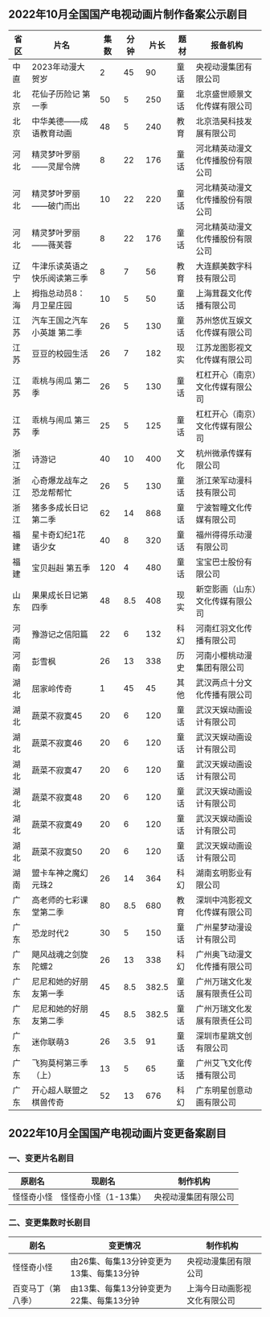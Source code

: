 ## 2022年10月全国国产电视动画片制作备案公示剧目
 省区 | 片名 | 集数 | 分钟 | 片长 | 题材 | 报备机构 
---|---|---|---|---|---|---
 中直 | 2023年动漫大贺岁 | 2 | 45 | 90 | 童话 | 央视动漫集团有限公司 
 北京 | 花仙子历险记 第一季 | 50 | 5 | 250 | 童话 | 北京盛世顺景文化传媒有限公司 
 北京 | 中华美德——成语教育动画 | 48 | 5 | 240 | 教育 | 北京浩昊科技发展有限公司 
 河北 | 精灵梦叶罗丽——灵犀令牌 | 8 | 22 | 176 | 童话 | 河北精英动漫文化传播股份有限公司 
 河北 | 精灵梦叶罗丽——破门而出 | 10 | 22 | 220 | 童话 | 河北精英动漫文化传播股份有限公司 
 河北 | 精灵梦叶罗丽——薇芙蓉 | 8 | 22 | 176 | 童话 | 河北精英动漫文化传播股份有限公司 
 辽宁 | 牛津乐读英语之快乐阅读第三季 | 8 | 7 | 56 | 教育 | 大连麒美数字科技有限公司 
 上海 | 拇指总动员8：月卫星庄园 | 10 | 5 | 50 | 童话 | 上海茸磊文化传播有限公司 
 江苏 | 汽车王国之汽车小英雄 第二季 | 26 | 5 | 130 | 童话 | 苏州悠优互娱文化传媒有限公司 
 江苏 | 豆豆的校园生活 | 26 | 7 | 182 | 现实 | 江苏龙图影视文化传媒有限公司 
 江苏 | 乖桃与闹瓜 第二季 | 26 | 5 | 130 | 童话 | 杠杠开心（南京）文化传媒有限公司 
 江苏 | 乖桃与闹瓜 第三季 | 25 | 5 | 125 | 童话 | 杠杠开心（南京）文化传媒有限公司 
 浙江 | 诗游记 | 40 | 10 | 400 | 文化 | 杭州微承传媒有限公司 
 浙江 | 心奇爆龙战车之恐龙帮帮忙 | 26 | 5 | 130 | 童话 | 浙江荣军动漫科技有限公司 
 浙江 | 猪多多成长日记第二季 | 62 | 14 | 868 | 童话 | 宁波智瞳文化传媒有限公司 
 福建 | 星卡奇幻纪1花语少女 | 40 | 8 | 320 | 童话 | 福州得得乐动漫有限公司 
 福建 | 宝贝赳赳 第五季 | 120 | 4 | 480 | 童话 | 宝宝巴士股份有限公司 
 山东 | 果果成长日记第四季 | 48 | 8.5 | 408 | 现实 | 新空影画（山东）文化传媒有限公司 
 河南 | 豫游记之信阳篇 | 22 | 6 | 132 | 科幻 | 河南红羽文化传播有限公司 
 河南 | 彭雪枫 | 26 | 13 | 338 | 历史 | 河南小樱桃动漫集团有限公司 
 湖北 | 屈家岭传奇 | 1 | 45 | 45 | 其他 | 武汉两点十分文化传播有限公司 
 湖北 | 蔬菜不寂寞45 | 20 | 6 | 120 | 童话 | 武汉天娱动画设计有限公司 
 湖北 | 蔬菜不寂寞46 | 20 | 6 | 120 | 童话 | 武汉天娱动画设计有限公司 
 湖北 | 蔬菜不寂寞47 | 20 | 6 | 120 | 童话 | 武汉天娱动画设计有限公司 
 湖北 | 蔬菜不寂寞48 | 20 | 6 | 120 | 童话 | 武汉天娱动画设计有限公司 
 湖北 | 蔬菜不寂寞49 | 20 | 6 | 120 | 童话 | 武汉天娱动画设计有限公司 
 湖北 | 蔬菜不寂寞50 | 20 | 6 | 120 | 童话 | 武汉天娱动画设计有限公司 
 湖南 | 盟卡车神之魔幻元珠2 | 26 | 14 | 364 | 科幻 | 湖南玄明影业有限公司 
 广东 | 高老师的七彩课堂第二季 | 80 | 8.5 | 680 | 教育 | 深圳中鸿影视文化传媒有限公司 
 广东 | 恐龙时代2 | 30 | 5 | 150 | 童话 | 广州星梦动漫设计有限公司 
 广东 | 飓风战魂之剑旋陀螺2 | 26 | 13 | 338 | 科幻 | 广州奥飞动漫文化传播有限公司 
 广东 | 尼尼和她的好朋友第一季 | 45 | 8.5 | 382.5 | 童话 | 广州万瑞文化发展有限责任公司 
 广东 | 尼尼和她的好朋友第二季 | 45 | 8.5 | 382.5 | 童话 | 广州万瑞文化发展有限责任公司 
 广东 | 迷你联萌3 | 26 | 3.5 | 91 | 童话 | 深圳市星跳文创有限公司 
 广东 | 飞狗莫柯第三季（上） | 13 | 5 | 65 | 童话 | 广州艾飞文化传播有限公司 
 广东 | 开心超人联盟之棋兽传奇 | 52 | 13 | 676 | 科幻 | 广东明星创意动画有限公司 

## 2022年10月全国国产电视动画片变更备案剧目
### 一、变更片名剧目
 原剧名 | 现剧名 | 制作机构 
---|---|---
 怪怪奇小怪 | 怪怪奇小怪（1-13集） | 央视动漫集团有限公司 

### 二、变更集数时长剧目
 剧名 | 变更情况 | 制作机构 
---|---|---
 怪怪奇小怪 | 由26集、每集13分钟变更为13集、每集13分钟 | 央视动漫集团有限公司 
 百变马丁（第八季） | 由13集、每集13分钟变更为22集、每集13分钟 | 上海今日动画影视文化有限公司 
